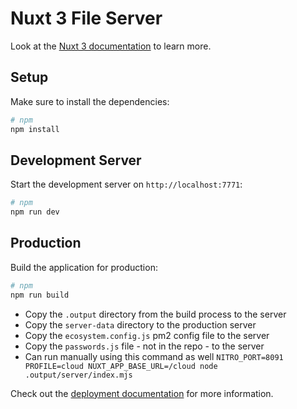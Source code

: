 # Nuxt 3 File Server

Look at the [Nuxt 3 documentation](https://nuxt.com/docs/getting-started/introduction) to learn more.

## Setup

Make sure to install the dependencies:

```bash
# npm
npm install
```

## Development Server

Start the development server on `http://localhost:7771`:

```bash
# npm
npm run dev
```

## Production

Build the application for production:

```bash
# npm
npm run build
```
* Copy the `.output` directory from the build process to the server
* Copy the `server-data` directory to the production server
* Copy the `ecosystem.config.js` pm2 config file to the server
* Copy the `passwords.js` file - not in the repo - to the server
* Can run manually using this command as well `NITRO_PORT=8091 PROFILE=cloud NUXT_APP_BASE_URL=/cloud node .output/server/index.mjs`


Check out the [deployment documentation](https://nuxt.com/docs/getting-started/deployment) for more information.
